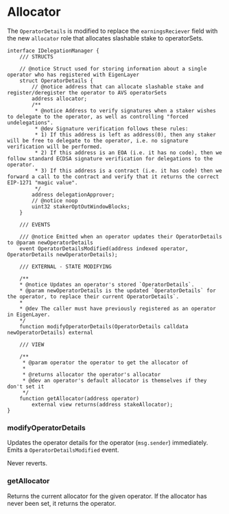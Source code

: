 # Allocator

The `OperatorDetails` is modified to replace the `earningsReciever` field with the new `allocator` role that allocates slashable stake to operatorSets.

```solidity
interface IDelegationManager {
	/// STRUCTS
	
	// @notice Struct used for storing information about a single operator who has registered with EigenLayer
	struct OperatorDetails {
		// @notice address that can allocate slashable stake and register/deregister the operator to AVS operatorSets
		address allocator;
		/**
		 * @notice Address to verify signatures when a staker wishes to delegate to the operator, as well as controlling "forced undelegations".
		 * @dev Signature verification follows these rules:
		 * 1) If this address is left as address(0), then any staker will be free to delegate to the operator, i.e. no signature verification will be performed.
		 * 2) If this address is an EOA (i.e. it has no code), then we follow standard ECDSA signature verification for delegations to the operator.
		 * 3) If this address is a contract (i.e. it has code) then we forward a call to the contract and verify that it returns the correct EIP-1271 "magic value".
		 */
		address delegationApprover;
		// @notice noop
		uint32 stakerOptOutWindowBlocks;
	}

	/// EVENTS

	/// @notice Emitted when an operator updates their OperatorDetails to @param newOperatorDetails
	event OperatorDetailsModified(address indexed operator, OperatorDetails newOperatorDetails);
	
	/// EXTERNAL - STATE MODIFYING
	
	/**
	* @notice Updates an operator's stored `OperatorDetails`.
	* @param newOperatorDetails is the updated `OperatorDetails` for the operator, to replace their current OperatorDetails`.
	*
	* @dev The caller must have previously registered as an operator in EigenLayer.
	*/
	function modifyOperatorDetails(OperatorDetails calldata newOperatorDetails) external
	
	/// VIEW
	
	/**
	 * @param operator the operator to get the allocator of
	 *
	 * @returns allocator the operator's allocator
	 * @dev an operator's default allocator is themselves if they don't set it
	 */
	function getAllocator(address operator) 
		external view returns(address stakeAllocator);
}
```

### modifyOperatorDetails

Updates the operator details for the operator (`msg.sender`) immediately. Emits a `OperatorDetailsModified` event.

Never reverts.

### getAllocator

Returns the current allocator for the given operator. If the allocator has never been set, it returns the operator.
